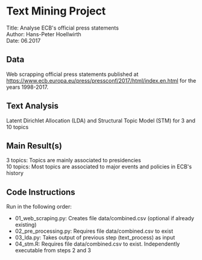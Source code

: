 # Text Mining Project
Title: Analyse ECB's official press statements<br>
Author: Hans-Peter Hoellwirth<br>
Date: 06.2017<br>

## Data
Web scrapping official press statements published at https://www.ecb.europa.eu/press/pressconf/2017/html/index.en.html for the years 1998-2017.

## Text Analysis
Latent Dirichlet Allocation (LDA) and Structural Topic Model (STM) for 3 and 10 topics

## Main Result(s)
3 topics: Topics are mainly associated to presidencies<br>
10 topics: Most topics are associated to major events and policies in ECB's history

## Code Instructions
Run in the following order:
 - 01_web_scraping.py: Creates file data/combined.csv (optional if already existing)
 - 02_pre_processing.py: Requires file data/combined.csv to exist
 - 03_lda.py: Takes output of previous step (text_process) as input
 - 04_stm.R: Requires file data/combined.csv to exist. Independently executable from steps 2 and 3
